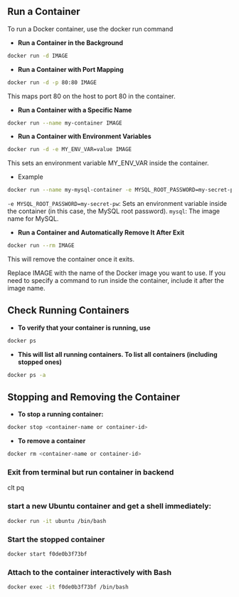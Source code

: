 ## Run a Container
To run a Docker container, use the docker run command

- **Run a Container in the Background**
```bash
docker run -d IMAGE
```

- **Run a Container with Port Mapping**
```bash
docker run -d -p 80:80 IMAGE
```
This maps port 80 on the host to port 80 in the container.

- **Run a Container with a Specific Name**
```bash
docker run --name my-container IMAGE

```

- **Run a Container with Environment Variables**
```bash
docker run -d -e MY_ENV_VAR=value IMAGE
```
This sets an environment variable MY_ENV_VAR inside the container.


- Example

```bash
docker run --name my-mysql-container -e MYSQL_ROOT_PASSWORD=my-secret-pw -d mysql
```
`-e MYSQL_ROOT_PASSWORD=my-secret-pw`: Sets an environment variable inside the container (in this case, the MySQL root password).
`mysql`: The image name for MySQL.



- **Run a Container and Automatically Remove It After Exit**
```bash
docker run --rm IMAGE
```
This will remove the container once it exits.

Replace IMAGE with the name of the Docker image you want to use. If you need to specify a command to run inside the container, include it after the image name.


## Check Running Containers

- **To verify that your container is running, use**
```bash
docker ps
```

- **This will list all running containers. To list all containers (including stopped ones)**
```bash
docker ps -a
```

## Stopping and Removing the Container

- **To stop a running container:**
```bash
docker stop <container-name or container-id>

```

- **To remove a container**
```bash
docker rm <container-name or container-id>
```

### Exit from terminal but run container in backend
clt pq


### start a new Ubuntu container and get a shell immediately:
```bash
docker run -it ubuntu /bin/bash
```

### Start the stopped container
```bash
docker start f0de0b3f73bf
```

### Attach to the container interactively with Bash
```bash
docker exec -it f0de0b3f73bf /bin/bash
```